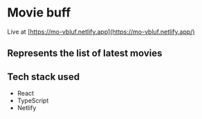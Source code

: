 # Movie buff
Live at [https://mo-vbluf.netlify.app](https://mo-vbluf.netlify.app/)

## Represents the list of latest movies


## Tech stack used
- React
- TypeScript
- Netlify